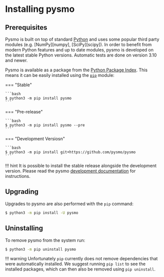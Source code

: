 # Installing pysmo

## Prerequisites

Pysmo is built on top of standard [Python](https://www.python.org) and uses some popular
third party modules (e.g. [NumPy][numpy], [SciPy][scipy]). In order
to benefit from modern Python features and up to date modules, pysmo is developed on the
latest stable Python versions. Automatic tests are done on version 3.10 and newer.

Pysmo is available as a package from the
[Python Package Index](https://pypi.org/project/pysmo/). This means it can be easily
installed using the [`pip`](https://pip.pypa.io/en/stable/) module:

=== "Stable"

    ```bash
    $ python3 -m pip install pysmo
    ```

=== "Pre-release"

    ```bash
    $ python3 -m pip install pysmo --pre
    ```
=== "Development Versiosn"

    ```bash
    $ python3 -m pip install git+https://github.com/pysmo/pysmo
    ```

!!! hint 
    It is possible to install the stable release alongside the development
    version. Please read the pysmo
    [development documentation](../developing/developing.md) for instructions.

## Upgrading

Upgrades to pysmo are also performed with the `pip` command:

```bash
$ python3 -m pip install -U pysmo
```

## Uninstalling

To remove pysmo from the system run:

```bash
$ python3 -m pip uninstall pysmo
```

!!! warning 
    Unfortunately `pip` currently does not remove dependencies that were automatically
    installed. We suggest running `pip list` to see the installed packages, which can
    then also be removed using `pip uninstall`.
